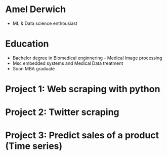 # Amel Derwich
* ML & Data science enthousiast 

# Education
* Bachelor degree in Biomedical enginnering - Medical Image processing 
* Msc embedded systems and Medical Data treatment 
* Soon MBA graduate 

# Project 1: Web scraping with python 
# Project 2: Twitter scraping 
# Project 3: Predict sales of a product (Time series)


